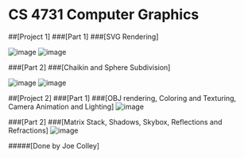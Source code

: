 # CS 4731 Computer Graphics

##[Project 1]
###[Part 1]
###[SVG Rendering]

![image](https://github.com/JoeThCo/ComputerGraphics/assets/46407481/91f88499-d857-40f0-880a-dafa2558e9b6)
![image](https://github.com/JoeThCo/ComputerGraphics/assets/46407481/94322c80-7db5-4e89-a477-ffa5e9e67924)

###[Part 2]
###[Chaikin and Sphere Subdivision]

![image](https://github.com/JoeThCo/ComputerGraphics/assets/46407481/732340fc-a7e5-4ad6-b154-9a84a37aa869)
![image](https://github.com/JoeThCo/ComputerGraphics/assets/46407481/2996b128-70c4-47d4-a1fe-134fd9cf9bb7)

##[Project 2]
###[Part 1]
###[OBJ rendering, Coloring and Texturing, Camera Animation and Lighting]
![image](https://github.com/JoeThCo/ComputerGraphics/assets/46407481/d9b320de-109e-4006-81d2-ce7aec775df1)

###[Part 2]
###[Matrix Stack, Shadows, Skybox, Reflections and Refractions]
![image](https://github.com/JoeThCo/ComputerGraphics/assets/46407481/f3a82d5f-0b65-471d-9eff-cd9e0e80452c)

#####[Done by Joe Colley]
